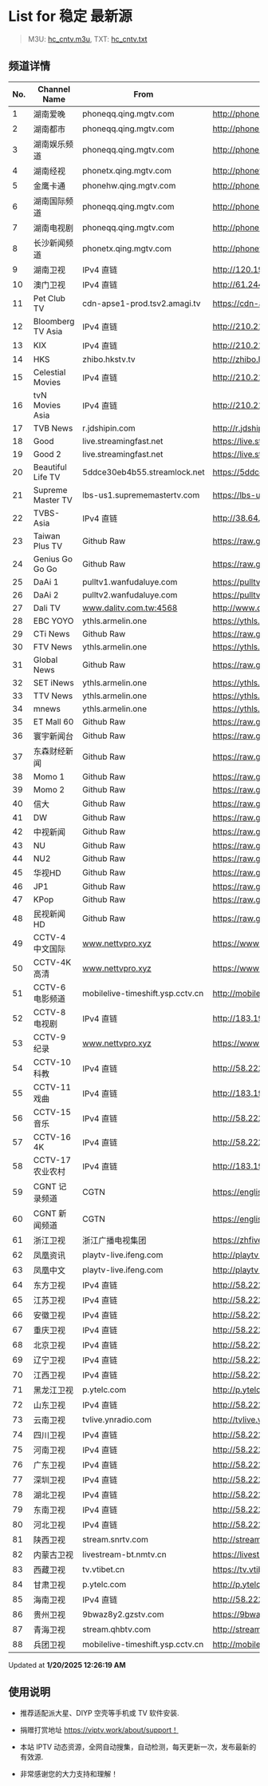 # List for **稳定 最新源**

> M3U: [hc_cntv.m3u](./hc_cntv.m3u ), TXT: [hc_cntv.txt](./txt/hc_cntv.txt )

## 频道详情

| No. | Channel Name | From | Source |
| --- | ------------ | ---- | ------ |
| 1 | 湖南爱晚 | phoneqq.qing.mgtv.com | <http://phoneqq.qing.mgtv.com/nn_live/nn_x64/dWlwPTEwMy4zOS4yMjYuMTAwJnFpZD0mY2RuZXhfaWQ9cXFfcGhvbmVfbGl2ZSZzPWZjYzA4NWM3ZmY0MDg2NDQ5MjFjNzVjOGU0YmJkYjUxJnVpZD0mdXVpZD0yYTAxZjA0MjY1ZDc1NjhmYTFmOGJmMjVlMTkxOWJkNC02NzI3ZTI2NCZ2PTImYXM9MCZlcz0xNzM3MjgwODA5/HNGGMPP360.m3u8> |
| 2 | 湖南都市 | phoneqq.qing.mgtv.com | <http://phoneqq.qing.mgtv.com/nn_live/nn_x64/dWlwPTEwMy4zOS4yMjYuMTAwJnFpZD0mY2RuZXhfaWQ9cXFfcGhvbmVfbGl2ZSZzPWUxNDI0OWU3MDU3YzI5NzkzYTMwNWI0N2ZhZGI0YWRkJnVpZD0mdXVpZD1lMDRhNWVhMzJlMmU5NzMyZGJhM2Q3YzliNWE1YTg5MS02NzI3ZTI2NCZ2PTImYXM9MCZlcz0xNzM3Mjc2ODU4/HNDSMPP360.m3u8> |
| 3 | 湖南娱乐频道 | phoneqq.qing.mgtv.com | <http://phoneqq.qing.mgtv.com/nn_live/nn_x64/dWlwPTEwMy4zOS4yMjYuMTAwJnFpZD0mY2RuZXhfaWQ9cXFfcGhvbmVfbGl2ZSZzPWEyYjcxNjIxYTI3ZjU0ZDQ2NmMzNDk3NGU1YTZmMDY1JnVpZD0mdXVpZD1iMTFlZjhmY2U2MDE4MGM1N2VjYjUyMzAwNzBkMzE4Ni02NzI3ZTI2NCZ2PTImYXM9MCZlcz0xNzM3Mjg0NDMx/HNYLMPP360.m3u8> |
| 4 | 湖南经视 | phonetx.qing.mgtv.com | <http://phonetx.qing.mgtv.com/nn_live/nn_x64/dWlwPTEwMy4zOS4yMjYuMTAwJnFpZD0mY2RuZXhfaWQ9dHhfcGhvbmVfbGl2ZSZzPWRlYWY0NmU0MTQyNzZmNzY4YjRkYTgyNTdhY2NiYTc5JnVpZD0mdXVpZD04NDc4ZTU3NmU5NTNlNjUxMzE5ODRiZjA4YjZjNDBkMy02NzI3ZTI2NCZ2PTImYXM9MCZlcz0xNzM3Mjg2MTM4/HNJSMPP360.m3u8> |
| 5 | 金鹰卡通 | phonehw.qing.mgtv.com | <http://phonehw.qing.mgtv.com/nn_live/nn_x64/dWlwPTEwMy4zOS4yMjYuMTAwJnFpZD0mY2RuZXhfaWQ9aHdfcGhvbmUmcz05MTkyYzg0ZTdkODY3NjZhOWNmMDNkNDU5ZWFhMTJiMiZ1aWQ9JnV1aWQ9MmM2OThiZGMxYTZlYjEwYWI4NGU1OGZlMWVmZTRjNzUtNjcyN2UyNjQmdj0yJmFzPTAmZXM9MTczNzMwMDk2OA,,/JYKTMPP360.m3u8> |
| 6 | 湖南国际频道 | phoneqq.qing.mgtv.com | <http://phoneqq.qing.mgtv.com/nn_live/nn_x64/dWlwPTEwMy4zOS4yMjYuMTAwJnFpZD0mY2RuZXhfaWQ9cXFfcGhvbmVfbGl2ZSZzPTE2YmU2NzFlODBiNDk1OTNjOWUwODE2YTI4YTRmNTFmJnVpZD0mdXVpZD1kMjc5MjRlMDZlMWI4MTNjYjMwOTYxMzc0N2U4Y2Y0NS02NzI3ZTI2NCZ2PTImYXM9MCZlcz0xNzM3MjczNzc0/HNGJMPP360.m3u8> |
| 7 | 湖南电视剧 | phoneqq.qing.mgtv.com | <http://phoneqq.qing.mgtv.com/nn_live/nn_x64/dWlwPTEwMy4zOS4yMjYuMTAwJnFpZD0mY2RuZXhfaWQ9cXFfcGhvbmVfbGl2ZSZzPTMwZmQwOTEyOTU2NzMxYzcxZDNjMzJmNjgzMWEwMjIyJnVpZD0mdXVpZD1iYWNkY2EzYzEzY2U3YmJiZDFlZDA5YzlhMDM5NDE5ZS02NzI3ZTI2NCZ2PTImYXM9MCZlcz0xNzM3MzAxOTM0/HNDSJMPP360.m3u8> |
| 8 | 长沙新闻频道 | phonetx.qing.mgtv.com | <http://phonetx.qing.mgtv.com/nn_live/nn_x64/dWlwPTEwMy4zOS4yMjYuMTAwJnFpZD0mY2RuZXhfaWQ9dHhfcGhvbmVfbGl2ZSZzPTVlYWM0M2IzMmM3MjMwODkzODA2ODlhZDBiMzk5YTRjJnVpZD0mdXVpZD0xMjkzMjQ1ZDE3YjlmMWQ5N2QzYTA5ZWNkNDk0ZmQyYi02NzI3ZTI2NCZ2PTImYXM9MCZlcz0xNzM3MjczNjQ0/CSXWMPP360.m3u8> |
| 9 | 湖南卫视 | IPv4 直链 | <http://120.196.232.43:8088/rrs03.hw.gmcc.net/PLTV/651/224/3221226698/1.m3u8> |
| 10 | 澳门卫视 | IPv4 直链 | <http://61.244.22.4/ch1/ch1.live/playlist.m3u8> |
| 11 | Pet Club TV | cdn-apse1-prod.tsv2.amagi.tv | <https://cdn-apse1-prod.tsv2.amagi.tv/linear/amg01076-lightningintern-petclub-samsungnz/playlist.m3u8> |
| 12 | Bloomberg TV Asia | IPv4 直链 | <http://210.210.155.37/dr9445/h/h03/index.m3u8> |
| 13 | KIX | IPv4 直链 | <http://210.210.155.37/dr9445/h/h07/index.m3u8> |
| 14 | HKS | zhibo.hkstv.tv | <http://zhibo.hkstv.tv/livestream/mutfysrq/playlist.m3u8> |
| 15 | Celestial Movies | IPv4 直链 | <http://210.210.155.37/dr9445/h/h14/index.m3u8> |
| 16 | tvN Movies Asia | IPv4 直链 | <http://210.210.155.37/dr9445/h/h21/index.m3u8> |
| 17 | TVB News | r.jdshipin.com | <http://r.jdshipin.com/CkuBd> |
| 18 | Good | live.streamingfast.net | <https://live.streamingfast.net/osmflivech1.m3u8> |
| 19 | Good 2 | live.streamingfast.net | <https://live.streamingfast.net/osmflivech2.m3u8> |
| 20 | Beautiful Life TV | 5ddce30eb4b55.streamlock.net | <https://5ddce30eb4b55.streamlock.net/bltvhd/bltv1/playlist.m3u8> |
| 21 | Supreme Master TV | lbs-us1.suprememastertv.com | <https://lbs-us1.suprememastertv.com/720p.m3u8> |
| 22 | TVBS-Asia | IPv4 直链 | <http://38.64.72.148/hls/modn/list/4005/playlist.m3u8> |
| 23 | Taiwan Plus TV | Github Raw | <https://raw.githubusercontent.com/ChiSheng9/iptv/master/TV78.m3u8> |
| 24 | Genius Go Go Go | Github Raw | <https://raw.githubusercontent.com/ChiSheng9/iptv/master/TV26.m3u8> |
| 25 | DaAi 1 | pulltv1.wanfudaluye.com | <https://pulltv1.wanfudaluye.com/live/tv1.m3u8> |
| 26 | DaAi 2 | pulltv2.wanfudaluye.com | <https://pulltv2.wanfudaluye.com/live/tv2.m3u8> |
| 27 | Dali TV | www.dalitv.com.tw:4568 | <http://www.dalitv.com.tw:4568/live/dali/index.m3u8> |
| 28 | EBC YOYO | ythls.armelin.one | <https://ythls.armelin.one/channel/UCiWRSesvSYmY7YOyz0tv_zQ.m3u8> |
| 29 | CTi News | Github Raw | <https://raw.githubusercontent.com/ChiSheng9/iptv/master/TV28.m3u8> |
| 30 | FTV News | ythls.armelin.one | <https://ythls.armelin.one/channel/UC2VmWn8dAqkzlQqvy02E1PA.m3u8> |
| 31 | Global News | Github Raw | <https://raw.githubusercontent.com/ChiSheng9/iptv/master/TV02.m3u8> |
| 32 | SET iNews | ythls.armelin.one | <https://ythls.armelin.one/channel/UCoNYj9OFHZn3ACmmeRCPwbA.m3u8> |
| 33 | TTV News | ythls.armelin.one | <https://ythls.armelin.one/channel/UC8ROUUjHzEQm-ndb69CX8Ww.m3u8> |
| 34 | mnews | ythls.armelin.one | <https://ythls.armelin.one/channel/UC4LjkybVKXCDlneVXlKAbmw.m3u8> |
| 35 | ET Mall 60 | Github Raw | <https://raw.githubusercontent.com/ChiSheng9/iptv/master/TV18.m3u8> |
| 36 | 寰宇新闻台 | Github Raw | <https://raw.githubusercontent.com/ChiSheng9/iptv/master/TV02.m3u8> |
| 37 | 东森财经新闻 | Github Raw | <https://raw.githubusercontent.com/ChiSheng9/iptv/master/TV03.m3u8> |
| 38 | Momo 1 | Github Raw | <https://raw.githubusercontent.com/ChiSheng9/iptv/master/TV04.m3u8> |
| 39 | Momo 2 | Github Raw | <https://raw.githubusercontent.com/ChiSheng9/iptv/master/TV05.m3u8> |
| 40 | 信大 | Github Raw | <https://raw.githubusercontent.com/ChiSheng9/iptv/master/TV07.m3u8> |
| 41 | DW | Github Raw | <https://raw.githubusercontent.com/ChiSheng9/iptv/master/TV08.m3u8> |
| 42 | 中视新闻 | Github Raw | <https://raw.githubusercontent.com/ChiSheng9/iptv/master/TV09.m3u8> |
| 43 | NU | Github Raw | <https://raw.githubusercontent.com/ChiSheng9/iptv/master/TV10.m3u8> |
| 44 | NU2 | Github Raw | <https://raw.githubusercontent.com/ChiSheng9/iptv/master/TV14.m3u8> |
| 45 | 华视HD | Github Raw | <https://raw.githubusercontent.com/ChiSheng9/iptv/master/TV12.m3u8> |
| 46 | JP1 | Github Raw | <https://raw.githubusercontent.com/ChiSheng9/iptv/master/TV15.m3u8> |
| 47 | KPop | Github Raw | <https://raw.githubusercontent.com/ChiSheng9/iptv/master/TV16.m3u8> |
| 48 | 民视新闻HD | Github Raw | <https://raw.githubusercontent.com/ChiSheng9/iptv/master/TV17.m3u8> |
| 49 | CCTV-4 中文国际 | www.nettvpro.xyz | <https://www.nettvpro.xyz/player/videojs.php?url=http://117.161.12.116/live/program/live/cctv4hd8m/8000000/mnf.m3u8> |
| 50 | CCTV-4K 高清 | www.nettvpro.xyz | <https://www.nettvpro.xyz/player/videojs.php?url=https://liveop.cctv.cn/hls/4KHD/playlist.m3u8> |
| 51 | CCTV-6 电影频道 | mobilelive-timeshift.ysp.cctv.cn | <http://mobilelive-timeshift.ysp.cctv.cn/timeshift/ysp/2013693901/timeshift.m3u8?delay=0> |
| 52 | CCTV-8 电视剧 | IPv4 直链 | <http://183.196.25.171:808/hls/77/index.m3u8> |
| 53 | CCTV-9 纪录 | www.nettvpro.xyz | <https://www.nettvpro.xyz/player/videojs.php?url=http://117.161.12.116/live/program/live/cctv9hd8m/8000000/mnf.m3u8> |
| 54 | CCTV-10 科教 | IPv4 直链 | <http://58.222.30.156/hlslive-tx-cdn.ysp.cctv.cn/ysp/2024078701.m3u8> |
| 55 | CCTV-11 戏曲 | IPv4 直链 | <http://183.196.25.171:808/hls/11/index.m3u8> |
| 56 | CCTV-15 音乐 | IPv4 直链 | <http://58.222.30.156/hlslive-tx-cdn.ysp.cctv.cn/ysp/2024079201.m3u8> |
| 57 | CCTV-16 4K | IPv4 直链 | <http://58.222.30.156/hlslive-tx-cdn.ysp.cctv.cn/ysp/2024079301.m3u8> |
| 58 | CCTV-17 农业农村 | IPv4 直链 | <http://183.196.25.171:808/hls/93/index.m3u8> |
| 59 | CGNT 记录频道 | CGTN | <https://english-livebkali.cgtn.com/live/doccgtn_0.m3u8> |
| 60 | CGNT 新闻频道 | CGTN | <https://english-livebkali.cgtn.com/live/encgtn_0.m3u8> |
| 61 | 浙江卫视 | 浙江广播电视集团 | <https://zhfivel02.cztv.com/channel01/720p.m3u8?auth_key=1737273045-6bbc4e57b607b6c7068f319d06ffcd93-0-0366f49d3d58565c66f0ee348c4ba8a6> |
| 62 | 凤凰资讯 | playtv-live.ifeng.com | <http://playtv-live.ifeng.com/live/06OLEEWQKN4_audio.m3u8> |
| 63 | 凤凰中文 | playtv-live.ifeng.com | <http://playtv-live.ifeng.com/live/06OLEGEGM4G_audio.m3u8> |
| 64 | 东方卫视 | IPv4 直链 | <http://58.222.30.156/hlslive-tx-cdn.ysp.cctv.cn/ysp/2024054501.m3u8> |
| 65 | 江苏卫视 | IPv4 直链 | <http://58.222.30.156/hlslive-tx-cdn.ysp.cctv.cn/ysp/2024171101.m3u8> |
| 66 | 安徽卫视 | IPv4 直链 | <http://58.222.30.156/hlslive-tx-cdn.ysp.cctv.cn/ysp/2024171401.m3u8> |
| 67 | 重庆卫视 | IPv4 直链 | <http://58.222.30.156/hlslive-tx-cdn.ysp.cctv.cn/ysp/2024061101.m3u8> |
| 68 | 北京卫视 | IPv4 直链 | <http://58.222.30.156/hlslive-tx-cdn.ysp.cctv.cn/ysp/2024052701.m3u8> |
| 69 | 辽宁卫视 | IPv4 直链 | <http://58.222.30.156/hlslive-tx-cdn.ysp.cctv.cn/ysp/2024171301.m3u8> |
| 70 | 江西卫视 | IPv4 直链 | <http://58.222.30.156/hlslive-tx-cdn.ysp.cctv.cn/ysp/2024061701.m3u8> |
| 71 | 黑龙江卫视 | p.ytelc.com | <http://p.ytelc.com/videojs.php?id=https://idclive.hljtv.com:4430/live/hljws_own.m3u8> |
| 72 | 山东卫视 | IPv4 直链 | <http://58.222.30.156/hlslive-tx-cdn.ysp.cctv.cn/ysp/2024171601.m3u8> |
| 73 | 云南卫视 | tvlive.ynradio.com | <http://tvlive.ynradio.com/live/yunnanweishi/chunks.m3u8> |
| 74 | 四川卫视 | IPv4 直链 | <http://58.222.30.156/hlslive-tx-cdn.ysp.cctv.cn/ysp/2024061401.m3u8> |
| 75 | 河南卫视 | IPv4 直链 | <http://58.222.30.156/hlslive-tx-cdn.ysp.cctv.cn/ysp/2024059701.m3u8> |
| 76 | 广东卫视 | IPv4 直链 | <http://58.222.30.156/hlslive-tx-cdn.ysp.cctv.cn/ysp/2024060901.m3u8> |
| 77 | 深圳卫视 | IPv4 直链 | <http://58.222.30.156/hlslive-tx-cdn.ysp.cctv.cn/ysp/2024061301.m3u8> |
| 78 | 湖北卫视 | IPv4 直链 | <http://58.222.30.156/hlslive-tx-cdn.ysp.cctv.cn/ysp/2024171201.m3u8> |
| 79 | 东南卫视 | IPv4 直链 | <http://58.222.30.156/hlslive-tx-cdn.ysp.cctv.cn/ysp/2024061501.m3u8> |
| 80 | 河北卫视 | IPv4 直链 | <http://58.222.30.156/hlslive-tx-cdn.ysp.cctv.cn/ysp/2024171501.m3u8> |
| 81 | 陕西卫视 | stream.snrtv.com | <http://stream.snrtv.com/sxbc-star-adkUW6.m3u8> |
| 82 | 内蒙古卫视 | livestream-bt.nmtv.cn | <https://livestream-bt.nmtv.cn/nmtv/2314general.m3u8?txSecret=35f2dd39972cede5222c6bd2c0efe24b&txTime=77395680> |
| 83 | 西藏卫视 | tv.vtibet.cn | <https://tv.vtibet.cn/live/h701F9MpxzPDyE.m3u8?secret=0650e3d657280588f87e528dc7ca51de&time=678cb292> |
| 84 | 甘肃卫视 | p.ytelc.com | <http://p.ytelc.com/videojs.php?id=https://hls.gstv.com.cn/49048r/6e1sy2.m3u8> |
| 85 | 海南卫视 | IPv4 直链 | <http://58.222.30.156/hlslive-tx-cdn.ysp.cctv.cn/ysp/2024055601.m3u8> |
| 86 | 贵州卫视 | 9bwaz8y2.gzstv.com | <https://9bwaz8y2.gzstv.com/live/CH01_lo.m3u8?txSecret=0aad7dc37ddef82ba2f1c78330481e3a&txTime=678CACD8> |
| 87 | 青海卫视 | stream.qhbtv.com | <http://stream.qhbtv.com/qhws/sd/live.m3u8?_upt=da5c91591737277417> |
| 88 | 兵团卫视 | mobilelive-timeshift.ysp.cctv.cn | <http://mobilelive-timeshift.ysp.cctv.cn/timeshift/ysp/2022606701/timeshift.m3u8?delay=0> |

Updated at **1/20/2025 12:26:19 AM**

## 使用说明

- 推荐适配派大星、DIYP 空壳等手机或 TV 软件安装.

- 捐赠打赏地址 <https://viptv.work/about/support！>

- 本站 IPTV 动态资源，全网自动搜集，自动检测，每天更新一次，发布最新的有效源.

- 非常感谢您的大力支持和理解！
